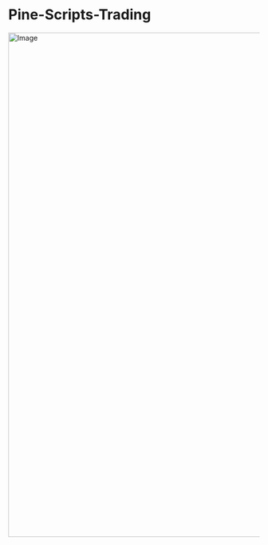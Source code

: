 # Pine-Scripts-Trading

<img width="1813" height="1010" alt="Image" src="https://github.com/user-attachments/assets/0dbef458-ac09-4e7c-9b2d-3172097599fc" />
